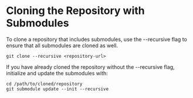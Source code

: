 # Cloning the Repository with Submodules  
To clone a repository that includes submodules, use the --recursive flag to ensure that all submodules are cloned as well.  
```
git clone --recursive <repository-url>
```   
If you have already cloned the repository without the --recursive flag, initialize and update the submodules with:   
```
cd /path/to/cloned/repository
git submodule update --init --recursive
```
